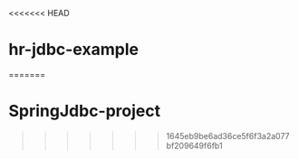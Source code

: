<<<<<<< HEAD
# hr-jdbc-example
=======
# SpringJdbc-project
>>>>>>> 1645eb9be6ad36ce5f6f3a2a077bf209649f6fb1
